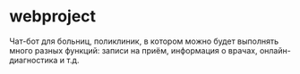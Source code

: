 # webproject
Чат-бот для больниц, поликлиник, в котором можно будет выполнять много разных функций: записи на приём, информация о врачах, онлайн-диагностика и т.д.
